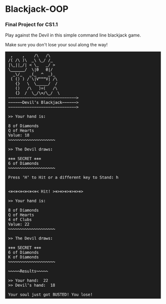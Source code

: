 # Blackjack-OOP
### Final Project for CS1.1

Play against the Devil in this simple command line blackjack game.

Make sure you don't lose your soul along the way!

<img src="Screenshot.png">
